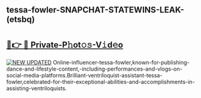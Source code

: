 ## tessa-fowler-SNAPCHAT-STATEWINS-LEAK-(etsbq)


# <h2><a href="https://mediaupload.pro?-20M">🔗👉 🔴 Private-P𝚑ot𝚘𝚜-V𝚒d𝚎o</a></h2>

[![NEW UPDATED](https://i.imgur.com/0qMVB7G.gif)](https://mediaupload.pro?-20M)
Online-influencer-tessa-fowler,known-for-publishing-dance-and-lifestyle-content,-including-performances-and-vlogs-on-social-media-platforms.Brilliant-ventriloquist-assistant-tessa-fowler,celebrated-for-their-exceptional-abilities-and-accomplishments-in-assisting-ventriloquists.  